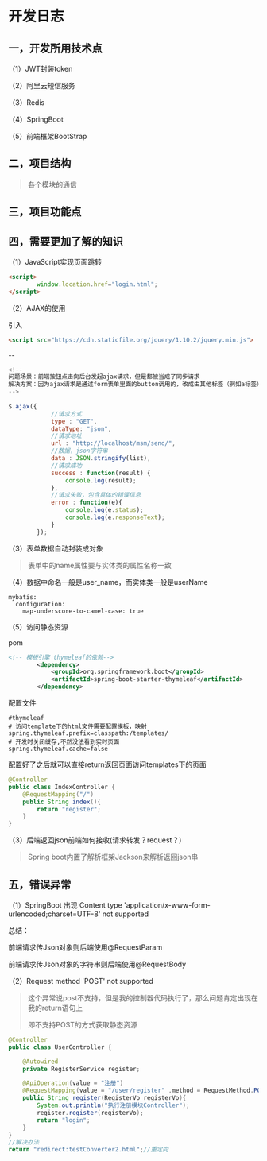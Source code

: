 # 开发日志

## 一，开发所用技术点

（1）JWT封装token

（2）阿里云短信服务

（3）Redis

（4）SpringBoot

（5）前端框架BootStrap

## 二，项目结构

> 各个模块的通信



## 三，项目功能点



## 四，需要更加了解的知识

（1）JavaScript实现页面跳转

```html
<script>
        window.location.href="login.html";
</script>
```

（2）AJAX的使用

引入

```html
<script src="https://cdn.staticfile.org/jquery/1.10.2/jquery.min.js">
```

--

```javascript
<!--
问题场景：前端按钮点击向后台发起ajax请求，但是都被当成了同步请求
解决方案：因为ajax请求是通过form表单里面的button调用的，改成由其他标签（例如a标签）调用即可
-->
    
$.ajax({
            //请求方式
            type : "GET",
            dataType: "json",
            //请求地址
            url : "http://localhost/msm/send/",
            //数据，json字符串
            data : JSON.stringify(list),
            //请求成功
            success : function(result) {
                console.log(result);
            },
            //请求失败，包含具体的错误信息
            error : function(e){
                console.log(e.status);
                console.log(e.responseText);
            }
        });
```



（3）表单数据自动封装成对象

> 表单中的name属性要与实体类的属性名称一致



（4）数据中命名一般是user_name，而实体类一般是userName

```properties
mybatis:
  configuration:
    map-underscore-to-camel-case: true
```



（5）访问静态资源

pom

```xml
<!-- 模板引擎 thymeleaf的依赖-->
        <dependency>
            <groupId>org.springframework.boot</groupId>
            <artifactId>spring-boot-starter-thymeleaf</artifactId>
        </dependency>
```

配置文件

```properties
#thymeleaf
# 访问template下的html文件需要配置模板，映射
spring.thymeleaf.prefix=classpath:/templates/
# 开发时关闭缓存,不然没法看到实时页面
spring.thymeleaf.cache=false 
```

配置好了之后就可以直接return返回页面访问templates下的页面

```java
@Controller
public class IndexController {
    @RequestMapping("/")
    public String index(){
        return "register";
    }
}
```

（3）后端返回json前端如何接收(请求转发？request？)

> Spring boot内置了解析框架Jackson来解析返回json串
>





## 五，错误异常

（1）SpringBoot 出现 Content type 'application/x-www-form-urlencoded;charset=UTF-8' not supported

总结：

前端请求传Json对象则后端使用@RequestParam

前端请求传Json对象的字符串则后端使用@RequestBody



（2）Request method 'POST' not supported

> 这个异常说post不支持，但是我的控制器代码执行了，那么问题肯定出现在我的return语句上
>
> 即不支持POST的方式获取静态资源

```java
@Controller
public class UserController {

    @Autowired
    private RegisterService register;

    @ApiOperation(value = "注册")
    @RequestMapping(value = "/user/register" ,method = RequestMethod.POST)
    public String register(RegisterVo registerVo){
        System.out.println("执行注册模块Controller");
        register.register(registerVo);
        return "login";
    }
}
//解决办法
return "redirect:testConverter2.html";//重定向
```

